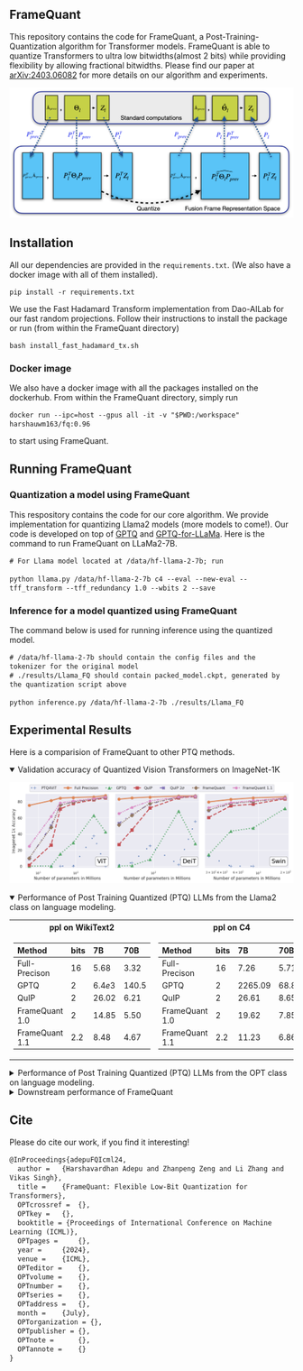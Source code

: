 ## FrameQuant

This repository contains the code for FrameQuant, a Post-Training-Quantization algorithm for Transformer models. FrameQuant is able to quantize Transformers to ultra low bitwidths(almost 2 bits) while providing flexibility by allowing fractional bitwidths. Please find our paper at [arXiv:2403.06082](https://arxiv.org/abs/2403.06082) for more details on our algorithm and experiments. 

![FrameQuant](figures/FrameQuant.png)

## Installation
All our dependencies are provided in the `requirements.txt`. (We also have a docker image with all of them installed).
```
pip install -r requirements.txt
```
We use the Fast Hadamard Transform implementation from Dao-AILab for our fast random projections. Follow their instructions to install the package or run (from within the FrameQuant directory)
```
bash install_fast_hadamard_tx.sh
```

### Docker image
We also have a docker image with all the packages installed on the dockerhub. From within the FrameQuant directory, simply run
```
docker run --ipc=host --gpus all -it -v "$PWD:/workspace" harshauwm163/fq:0.96
```
to start using FrameQuant.

## Running FrameQuant
### Quantization a model using FrameQuant
This respository contains the code for our core algorithm. We provide implementation for quantizing Llama2 models (more models to come!). Our code is developed on top of [GPTQ](https://github.com/IST-DASLab/gptq) and [GPTQ-for-LLaMa](https://github.com/qwopqwop200/GPTQ-for-LLaMa). Here is the command to run FrameQuant on LLaMa2-7B. 
```
# For Llama model located at /data/hf-llama-2-7b; run

python llama.py /data/hf-llama-2-7b c4 --eval --new-eval --tff_transform --tff_redundancy 1.0 --wbits 2 --save
```

### Inference for a model quantized using FrameQuant
The command below is used for running inference using the quantized model.
```
# /data/hf-llama-2-7b should contain the config files and the tokenizer for the original model
# ./results/Llama_FQ should contain packed_model.ckpt, generated by the quantization script above 

python inference.py /data/hf-llama-2-7b ./results/Llama_FQ
```


## Experimental Results
Here is a comparision of FrameQuant to other PTQ methods.

<details open >
<summary>
Validation accuracy of Quantized Vision Transformers on ImageNet-1K
</summary>

![ImageNet-1K](figures/vit_deit_swin_val_accs.png)

</details>

<details open>
<summary>
Performance of Post Training Quantized (PTQ) LLMs from the Llama2 class on language modeling.
</summary>

<table>
<tr><th style="text-align: center;"> ppl on WikiText2 </th><th style="text-align: center;"> ppl on C4 </th></tr>
<tr><td>

| Method | bits | 7B | 70B |
| :---   | :--- | :--- | :--- |
| Full-Precison| $16$ | $5.68$ | $3.32$ |
| GPTQ | $2$ | $6.4e3$ | $140.5$ |
| QuIP | $2$ | $26.02$ | $6.21$ |
| FrameQuant $1.0$ | $2$ | $14.85$ | $5.50$ |
| FrameQuant $1.1$ | $2.2$ | $8.48$ | $4.67$ |

</td><td>

| Method | bits | 7B | 70B |
| :---   | :--- | :--- | :--- |
| Full-Precison| $16$ | $7.26$ | $5.71$ |
| GPTQ | $2$ | $2265.09$ | $68.83$ |
| QuIP | $2$ | $26.61$ | $8.65$ |
| FrameQuant $1.0$ | $2$ | $19.62$ | $7.85$ |
| FrameQuant $1.1$ | $2.2$ | $11.23$ | $6.86$ |

</td></tr> </table>

</details>


<details>
<summary>
Performance of Post Training Quantized (PTQ) LLMs from the OPT class on language modeling.
</summary>
 

<table>
<tr><th style="text-align: center;"> ppl on WikiText2 </th><th style="text-align: center;"> ppl on C4 </th></tr>
<tr><td>

| Method | bits | 125M | 1.3B | 2.7B | 6.7B |
| :---   | :--- | :--- | :--- | :--- | :--- |
| Full-Precison| $16$ | $27.65$ | $14.62$ | $12.47$ | $10.86$ |
| GPTQ | $2$ | $5.7e3$ | $8.9e3$ | $9.1e3$ | $3.1e3$ |
| QuIP | $2$ | $913.0$ | $37.59$ | $22.86$ | $15.67$ |
| FrameQuant $1.0$ | $2$ | $345.7$ | $30.54$ | $20.67$ | $15.72$ |
| FrameQuant $1.1$ | $2.2$ | $\textbf{131.2}$ | $\textbf{22.68}$ | $\textbf{15.86}$ | $\textbf{13.53}$ |

</td><td>

| Method | bits | 125M | 1.3B | 2.7B | 6.7B |
| :---   | :--- | :--- | :--- | :--- | :--- |
| Full-Precison| $16$ | $26.56$ | $16.07$ | $14.34$ | $12.71$ |
| GPTQ | $2$ | $2203.89$ | $4139.91$ | $4058.91$ | $528.41$ |
| QuIP | $2$ | $543.62$ | $28.91$ | $21.49$ | $16.92$ |
| FrameQuant $1.0$ | $2$ | $226.17$ | $27.90$ | $20.74$ | $17.28$ |
| FrameQuant $1.1$ | $2.2$ | $\textbf{91.29}$ | $\textbf{22.39}$ | $\textbf{17.75}$ | $\textbf{15.33}$ |

</td></tr> </table>

</details>

<details>
<summary>Downstream performance of FrameQuant</summary>
 

The LLMs quantized with FrameQuant also perform better on the downstream tasks. We use [LM-eval-harness](https://github.com/EleutherAI/lm-evaluation-harness) to evaluate Llama2-7B model quantized using various methods on the downstream tasks and show that FrameQuant achieves best performance on all the tasks.

| Method | bits | ARC (challenge) | ARC (easy) | BoolQ | HellaSwag | PIQA | WinoGrande |
| :---   | :--- | :---: | :---: | :---: | :---: | :---: | :---: |
Full-Precision | $16$ | $43.43$ | $76.35$ | $77.71$ | $57.16$ | $78.07$ | $69.06$ |
GPTQ    | $2$ | $22.44$ | $24.58$ | $41.19$ | $25.93$ | $51.85$ | $50.43$ |
QuIP    | $2$ | $22.27$ | $42.76$ | $50.31$ | $34.04$ | $61.75$ | $52.64$ |
FrameQuant $1.0$ | $2$ | $23.98$ | $55.39$ | $63.52$ | $36.76$ | $66.65$ | $55.80$ |
FrameQuant $1.1$ | $2.2$ | $\textbf{31.91}$ | $\textbf{65.53}$ | $\textbf{67.95}$ | $\textbf{46.46}$ | $\textbf{73.07}$ | $\textbf{63.61}$ |

</details>


## Cite
Please do cite our work, if you find it interesting!
```
@InProceedings{adepuFQIcml24,
  author = 	 {Harshavardhan Adepu and Zhanpeng Zeng and Li Zhang and Vikas Singh},
  title = 	 {FrameQuant: Flexible Low-Bit Quantization for Transformers},
  OPTcrossref =  {},
  OPTkey = 	 {},
  booktitle = {Proceedings of International Conference on Machine Learning (ICML)},
  OPTpages = 	 {},
  year = 	 {2024},
  venue = 	 {ICML},
  OPTeditor = 	 {},
  OPTvolume = 	 {},
  OPTnumber = 	 {},
  OPTseries = 	 {},
  OPTaddress = 	 {},
  month = 	 {July},
  OPTorganization = {},
  OPTpublisher = {},
  OPTnote = 	 {},
  OPTannote = 	 {}
}
```
